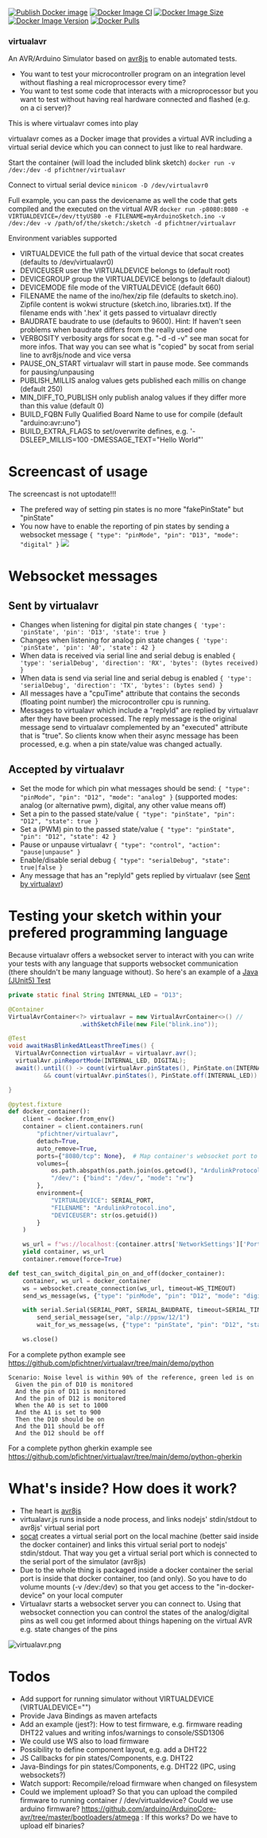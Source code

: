 [![Publish Docker image](https://github.com/pfichtner/virtualavr/actions/workflows/docker-publish.yml/badge.svg)](https://github.com/pfichtner/virtualavr/actions/workflows/docker-publish.yml)
[![Docker Image CI](https://github.com/pfichtner/virtualavr/actions/workflows/docker-image.yml/badge.svg)](https://github.com/pfichtner/virtualavr/actions/workflows/docker-image.yml)
[![Docker Image Size](https://img.shields.io/docker/image-size/pfichtner/virtualavr)](https://hub.docker.com/r/pfichtner/virtualavr/)
[![Docker Image Version](https://img.shields.io/docker/v/pfichtner/virtualavr)](https://hub.docker.com/r/pfichtner/virtualavr/)
[![Docker Pulls](https://img.shields.io/docker/pulls/pfichtner/virtualavr.svg?maxAge=604800)](https://hub.docker.com/r/pfichtner/virtualavr/)

### virtualavr

An AVR/Arduino Simulator based on [avr8js](https://github.com/wokwi/avr8js) to enable automated tests.
- You want to test your microcontroller program on an integration level without flashing a real microprocessor every time? 
- You want to test some code that interacts with a microprocessor but you want to test without having real hardware connected and flashed (e.g. on a ci server)?

This is where virtualavr comes into play

virtualavr comes as a Docker image that provides a virtual AVR including a virtual serial device which you can connect to just like to real hardware. 


Start the container (will load the included blink sketch)
```docker run -v /dev:/dev -d pfichtner/virtualavr```

Connect to virtual serial device
```minicom -D /dev/virtualavr0```

Full example, you can pass the devicename as well the code that gets compiled and the executed on the virtual AVR
```docker run -p8080:8080 -e VIRTUALDEVICE=/dev/ttyUSB0 -e FILENAME=myArduinoSketch.ino -v /dev:/dev -v /path/of/the/sketch:/sketch -d pfichtner/virtualavr```

Environment variables supported
- VIRTUALDEVICE the full path of the virtual device that socat creates (defaults to /dev/virtualavr0)
- DEVICEUSER user the VIRTUALDEVICE belongs to (default root)
- DEVICEGROUP group the VIRTUALDEVICE belongs to (default dialout)
- DEVICEMODE file mode of the VIRTUALDEVICE (default 660)
- FILENAME the name of the ino/hex/zip file (defaults to sketch.ino). Zipfile content is wokwi structure (sketch.ino, libraries.txt). If the filename ends with '.hex' it gets passed to virtualavr directly
- BAUDRATE baudrate to use (defaults to 9600). Hint: If haven't seen problems when baudrate differs from the really used one
- VERBOSITY verbosity args for socat e.g. "-d -d -v" see man socat for more infos. That way you can see what is "copied" by socat from serial line to avr8js/node and vice versa
- PAUSE_ON_START virtualavr will start in pause mode. See commands for pausing/unpausing
- PUBLISH_MILLIS analog values gets published each millis on change (default 250)
- MIN_DIFF_TO_PUBLISH only publish analog values if they differ more than this value (default 0)
- BUILD_FQBN Fully Qualified Board Name to use for compile (default "arduino:avr:uno")
- BUILD_EXTRA_FLAGS to set/overwrite defines, e.g. '-DSLEEP_MILLIS=100 -DMESSAGE_TEXT="Hello World"'

# Screencast of usage
The screencast is not uptodate!!!
- The prefered way of setting pin states is no more "fakePinState" but "pinState"
- You now have to enable the reporting of pin states by sending a websocket message ```{ "type": "pinMode", "pin": "D13", "mode": "digital" }```
<a href="http://pfichtner.github.io/virtualavr-asciinema/"><img src="https://pfichtner.github.io/virtualavr-asciinema/asciinema-poster.png" /></a>

# Websocket messages
## Sent by virtualavr
- Changes when listening for digital pin state changes ```{ 'type': 'pinState', 'pin': 'D13', 'state': true }```
- Changes when listening for analog pin state changes ```{ 'type': 'pinState', 'pin': 'A0', 'state': 42 }```
- When data is received via serial line and serial debug is enabled ```{ 'type': 'serialDebug', 'direction': 'RX', 'bytes': (bytes received) }```
- When data is send via serial line and serial debug is enabled ```{ 'type': 'serialDebug', 'direction': 'TX', 'bytes': (bytes send) }```
- All messages have a "cpuTime" attribute that contains the seconds (floating point number) the microcontroller cpu is running. 
- Messages to virtualavr which include a "replyId" are replied by virtualavr after they have been processed. The reply message  is the original message send to virtualavr complemented by an "executed" attribute that is "true". So clients know when their async message has been processed, e.g. when a pin state/value was changed actually. 

## Accepted by virtualavr
- Set the mode for which pin what messages should be send: ```{ "type": "pinMode", "pin": "D12", "mode": "analog" }``` (supported modes: analog (or alternative pwm), digital, any other value means off)
- Set a pin to the passed state/value ```{ "type": "pinState", "pin": "D12", "state": true }```
- Set a (PWM) pin to the passed state/value ```{ "type": "pinState", "pin": "D12", "state": 42 }```
- Pause or unpause virtualavr ```{ "type": "control", "action": "pause|unpause" }```
- Enable/disable serial debug ```{ "type": "serialDebug", "state": true|false }```
- Any message that has an "replyId" gets replied by virtualavr (see [Sent by virtualavr](#sent-by-virtualavr))

# Testing your sketch within your prefered programming language
Because virtualavr offers a websocket server to interact with you can write your tests with any language that supports websocket communication (there shouldn't be many language without). 
So here's an example of a [Java (JUnit5) Test](https://github.com/pfichtner/virtualavr/blob/main/demo/java/sketchtest/src/test/java/com/github/pfichtner/virtualavr/demo/VirtualAvrTest.java)

```java
private static final String INTERNAL_LED = "D13";

@Container
VirtualAvrContainer<?> virtualavr = new VirtualAvrContainer<>() //
					.withSketchFile(new File("blink.ino"));

@Test
void awaitHasBlinkedAtLeastThreeTimes() {
  VirtualAvrConnection virtualAvr = virtualavr.avr();
  virtualAvr.pinReportMode(INTERNAL_LED, DIGITAL);
  await().until(() -> count(virtualAvr.pinStates(), PinState.on(INTERNAL_LED)) >= 3
		  && count(virtualAvr.pinStates(), PinState.off(INTERNAL_LED)) >= 3);

}
```

```python
@pytest.fixture
def docker_container():
    client = docker.from_env()
    container = client.containers.run(
        "pfichtner/virtualavr",
        detach=True,
        auto_remove=True,
        ports={"8080/tcp": None},  # Map container's websocket port to a random free port on the host
        volumes={
            os.path.abspath(os.path.join(os.getcwd(), "ArdulinkProtocol")): {"bind": "/sketch", "mode": "ro"},
            "/dev/": {"bind": "/dev/", "mode": "rw"}
        },
        environment={
            "VIRTUALDEVICE": SERIAL_PORT,
            "FILENAME": "ArdulinkProtocol.ino",
            "DEVICEUSER": str(os.getuid())
        }
    )

    ws_url = f"ws://localhost:{container.attrs['NetworkSettings']['Ports']['8080/tcp'][0]['HostPort']}"
    yield container, ws_url
    container.remove(force=True)

def test_can_switch_digital_pin_on_and_off(docker_container):
    container, ws_url = docker_container
    ws = websocket.create_connection(ws_url, timeout=WS_TIMEOUT)
    send_ws_message(ws, {"type": "pinMode", "pin": "D12", "mode": "digital"})

    with serial.Serial(SERIAL_PORT, SERIAL_BAUDRATE, timeout=SERIAL_TIMEOUT) as ser:
        send_serial_message(ser, "alp://ppsw/12/1")
        wait_for_ws_message(ws, {"type": "pinState", "pin": "D12", "state": True})

    ws.close()
```
For a complete python example see https://github.com/pfichtner/virtualavr/tree/main/demo/python


```Cucumber
Scenario: Noise level is within 90% of the reference, green led is on
  Given the pin of D10 is monitored
  And the pin of D11 is monitored
  And the pin of D12 is monitored
  When the A0 is set to 1000
  And the A1 is set to 900
  Then the D10 should be on
  And the D11 should be off
  And the D12 should be off
```
For a complete python gherkin example see https://github.com/pfichtner/virtualavr/tree/main/demo/python-gherkin


# What's inside? How does it work? 
- The heart is [avr8js](https://github.com/wokwi/avr8js)
- virtualavr.js runs inside a node process, and links nodejs' stdin/stdout to avr8js' virtual serial port
- [socat](http://www.dest-unreach.org/socat/) creates a virtual serial port on the local machine (better said inside the docker container) and links this virtual serial port to nodejs' stdin/stdout. That way you get a virtual serial port which is connected to the serial port of the simulator (avr8js)
- Due to the whole thing is packaged inside a docker container the serial port is inside that docker container, too (and only). So you have to do volume mounts (-v /dev:/dev) so that you get access to the "in-docker-device" on your local computer 
- Virtualavr starts a websocket server you can connect to. Using that websocket connection you can control the states of the analog/digital pins as well cou get informed about things hapening on the virtual AVR e.g. state changes of the pins 

![virtualavr.png](docs/images/virtualavr.png)

# Todos
- Add support for running simulator without VIRTUALDEVICE (VIRTUALDEVICE="")
- Provide Java Bindings as maven artefacts
- Add an example (jest?): How to test firmware, e.g. firmware reading DHT22 values and writing infos/warnings to console/SSD1306
- We could use WS also to load firmware
- Possibility to define component layout, e.g. add a DHT22
- JS Callbacks for pin states/Components, e.g. DHT22
- Java-Bindings for pin states/Components, e.g. DHT22 (IPC, using websockets?)
- Watch support: Recompile/reload firmware when changed on filesystem
- Could we implement upload? So that you can upload the compiled firmware to running container / /dev/virtualdevice?
  Could we use arduino firmware? https://github.com/arduino/ArduinoCore-avr/tree/master/bootloaders/atmega : If this works? Do we have to upload elf binaries?

